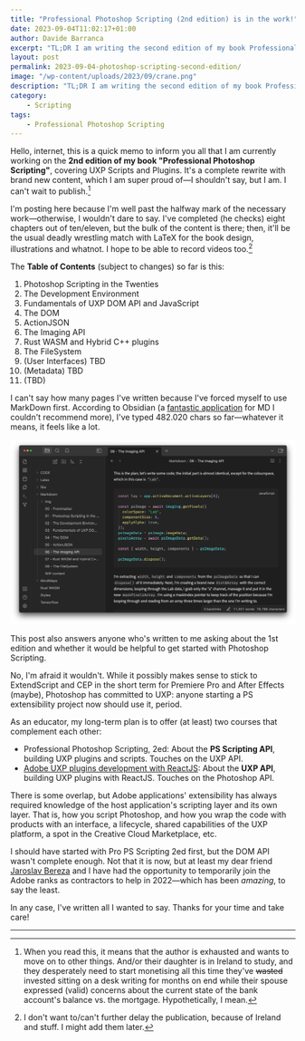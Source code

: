 ```yaml
---
title: "Professional Photoshop Scripting (2nd edition) is in the work!"
date: 2023-09-04T11:02:17+01:00
author: Davide Barranca
excerpt: "TL;DR I am writing the second edition of my book Professional Photoshop Scripting, UXP Scripts and Plugins. I'm super-happy, it's turning out great."
layout: post
permalink: 2023-09-04-photoshop-scripting-second-edition/
image: "/wp-content/uploads/2023/09/crane.png"
description: "TL;DR I am writing the second edition of my book Professional Photoshop Scripting, UXP Scripts and Plugins. I'm super-happy, it's turning out great."
category:
    - Scripting
tags:
    - Professional Photoshop Scripting
---
```


Hello, internet, this is a quick memo to inform you all that I am currently working on the **2nd edition of my book "Professional Photoshop Scripting"**, covering UXP Scripts and Plugins. It's a complete rewrite with brand new content, which I am super proud of—I shouldn't say, but I am. I can't wait to publish.[^0]

I'm posting here because I'm well past the halfway mark of the necessary work—otherwise, I wouldn't dare to say. I've completed (he checks) eight chapters out of ten/eleven, but the bulk of the content is there; then, it'll be the usual deadly wrestling match with LaTeX for the book design, illustrations and whatnot. I hope to be able to record videos too.[^1]

The **Table of Contents** (subject to changes) so far is this:

1. Photoshop Scripting in the Twenties
2. The Development Environment
3. Fundamentals of UXP DOM API and JavaScript
4. The DOM
5. ActionJSON
6. The Imaging API
7. Rust WASM and Hybrid C++ plugins
8. The FileSystem
9. (User Interfaces) TBD
10. (Metadata) TBD
11. (TBD)

I can't say how many pages I've written because I've forced myself to use MarkDown first. According to Obsidian (a [fantastic application](https://obsidian.md) for MD I couldn't recommend more), I've typed 482.020 chars so far—whatever it means, it feels like a lot.

![Obsidian](/wp-content/uploads/2023/09/obsidian.png)

This post also answers anyone who's written to me asking about the 1st edition and whether it would be helpful to get started with Photoshop Scripting.

No, I'm afraid it wouldn't. While it possibly makes sense to stick to ExtendScript and CEP in the short term for Premiere Pro and After Effects (maybe), Photoshop has committed to UXP: anyone starting a PS extensibility project now should use it, period.

As an educator, my long-term plan is to offer (at least) two courses that complement each other:

-   Professional Photoshop Scripting, 2ed: About the **PS Scripting API**, building UXP plugins and scripts. Touches on the UXP API.
-   [Adobe UXP plugins development with ReactJS](https://www.ps-scripting.com/uxp-react.html): About the **UXP API**, building UXP plugins with ReactJS. Touches on the Photoshop API.

There is some overlap, but Adobe applications' extensibility has always required knowledge of the host application's scripting layer and its own layer. That is, how you script Photoshop, and how you wrap the code with products with an interface, a lifecycle, shared capabilities of the UXP platform, a spot in the Creative Cloud Marketplace, etc.

I should have started with Pro PS Scripting 2ed first, but the DOM API wasn't complete enough. Not that it is now, but at least my dear friend [Jaroslav Bereza](https://bereza.cz) and I have had the opportunity to temporarily join the Adobe ranks as contractors to help in 2022—which has been _amazing_, to say the least.

In any case, I've written all I wanted to say. Thanks for your time and take care!

---

[^0]: When you read this, it means that the author is exhausted and wants to move on to other things. And/or their daughter is in Ireland to study, and they desperately need to start monetising all this time they've <s>wasted</s> invested sitting on a desk writing for months on end while their spouse expressed (valid) concerns about the current state of the bank account's balance vs. the mortgage. Hypothetically, I mean.
[^1]: I don't want to/can't further delay the publication, because of Ireland and stuff. I might add them later.

